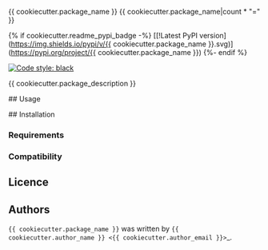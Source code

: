 {{ cookiecutter.package_name }}
{{ cookiecutter.package_name|count * "=" }}

{% if cookiecutter.readme_pypi_badge -%}
[[!Latest PyPI version](https://img.shields.io/pypi/v/{{ cookiecutter.package_name }}.svg)](https://pypi.org/project/{{ cookiecutter.package_name }})
{%- endif %}

[![Code style: black](https://img.shields.io/badge/code%20style-black-000000.svg)](https://github.com/psf/black)

{{ cookiecutter.package_description }}

## Usage

## Installation

### Requirements

### Compatibility

## Licence

## Authors

`{{ cookiecutter.package_name }}` was written by `{{ cookiecutter.author_name }} <{{ cookiecutter.author_email }}>`_.
